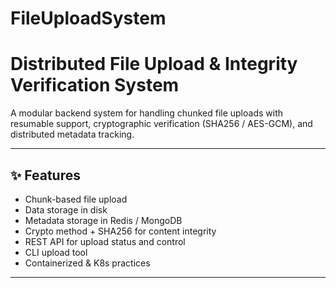 # FileUploadSystem
# Distributed File Upload & Integrity Verification System

A modular backend system for handling chunked file uploads with resumable support, cryptographic verification (SHA256 / AES-GCM), and distributed metadata tracking.

---

## ✨ Features

-  Chunk-based file upload
-  Data storage in disk
-  Metadata storage in Redis / MongoDB
-  Crypto method + SHA256 for content integrity
-  REST API for upload status and control
-  CLI upload tool
-  Containerized & K8s practices

---
